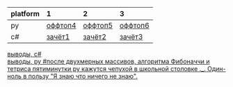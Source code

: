 |platform|1|2|3|
|:-|:-|:-|:-|
|py|[оффтоп4]()|[оффтоп5]()|[оффтоп6]()|
|c#|[зачёт1](https://github.com/am1bestofluck/11-10-22_hw/blob/28ad5a5f60419579aed8b68e04a1dcc8478f3bb9/c_sharp/task1.cs)|[зачёт2](https://github.com/am1bestofluck/11-10-22_hw/blob/28ad5a5f60419579aed8b68e04a1dcc8478f3bb9/c_sharp/task2.cs)|[зачёт3](https://github.com/am1bestofluck/11-10-22_hw/blob/28ad5a5f60419579aed8b68e04a1dcc8478f3bb9/c_sharp/task3.cs)|

[выводы, c#](https://github.com/am1bestofluck/11-10-22_hw/blob/28ad5a5f60419579aed8b68e04a1dcc8478f3bb9/c_sharp/Program.cs)  
[выводы, py #после двухмерных массивов, алгоритма Фибоначчи и тетриса пятиминутки py кажутся чепухой в школьной столовке ._. Один-ноль в пользу "Я знаю что ничего не знаю".]()